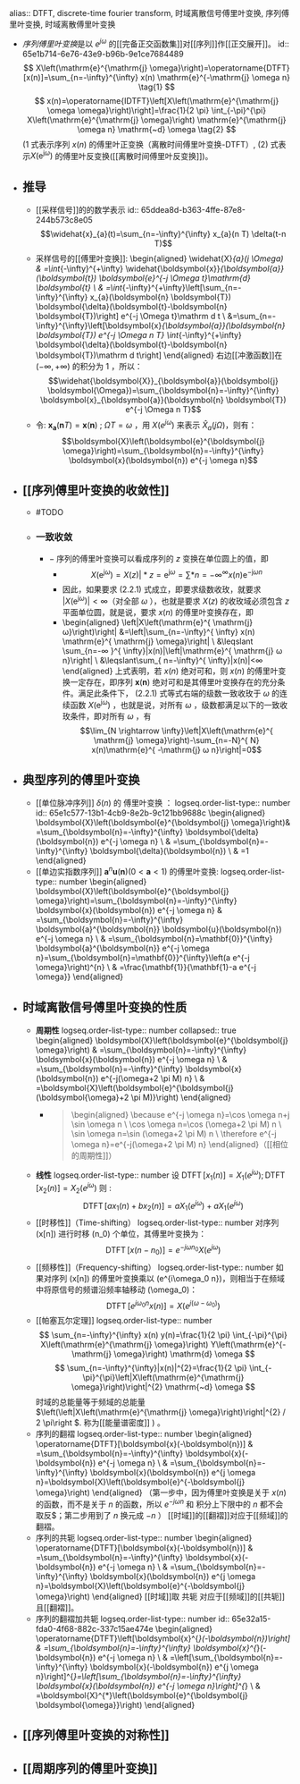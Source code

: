 alias:: DTFT, discrete-time fourier transform, 时域离散信号傅里叶变换, 序列傅里叶变换, 时域离散傅里叶变换

- *序列傅里叶变换*是以 $e^{j\omega}$ 的[[完备正交函数集]]对[[序列]]作[[正交展开]]。
  id:: 65e1b714-6e76-43e9-b96b-9e1ce7684489
  $$
  X\left(\mathrm{e}^{\mathrm{j} \omega}\right)=\operatorname{DTFT}[x(n)]=\sum_{n=-\infty}^{\infty} x(n) \mathrm{e}^{-\mathrm{j} \omega n} \tag{1}
  $$
  $$
  x(n)=\operatorname{IDTFT}\left[X\left(\mathrm{e}^{\mathrm{j} \omega \omega}\right)\right]=\frac{1}{2 \pi} \int_{-\pi}^{\pi} X\left(\mathrm{e}^{\mathrm{j} \omega}\right) \mathrm{e}^{\mathrm{j} \omega n} \mathrm{~d} \omega \tag{2}
  $$
  $(1$ 式表示序列  $x(n)$  的傅里叶正变换（离散时间傅里叶变换-DTFT）, $(2)$ 式表示$X\left(\mathrm{e}^{\mathrm{j} \omega}\right)$  的傅里叶反变换([[离散时间傅里叶反变换]])。
- ## 推导
	- [[采样信号]]的的数学表示
	  id:: 65ddea8d-b363-4ffe-87e8-244b573c8e05
	  $$\widehat{x}_{a}(t)=\sum_{n=-\infty}^{\infty} x_{a}(n T) \delta(t-n T)$$
	- 采样信号的[[傅里叶变换]]:
	  \begin{aligned}
	  \widehat{X}_{a}(j \Omega) & =\int_{-\infty}^{+\infty} \widehat{\boldsymbol{x}}_{\boldsymbol{a}}(\boldsymbol{t}) \boldsymbol{e}^{-j \Omega t}\mathrm{d} \boldsymbol{t} \\
	  & =\int_{-\infty}^{+\infty}\left[\sum_{n=-\infty}^{\infty} x_{a}(\boldsymbol{n} \boldsymbol{T}) \boldsymbol{\delta}(\boldsymbol{t}-\boldsymbol{n} \boldsymbol{T})\right] e^{-j \Omega t}\mathrm d t \\
	  &=\sum_{n=-\infty}^{\infty}\left[\boldsymbol{x}_{\boldsymbol{a}}(\boldsymbol{n} \boldsymbol{T}) e^{-j \Omega n T} \int_{-\infty}^{+\infty} \boldsymbol{\delta}(\boldsymbol{t}-\boldsymbol{n} \boldsymbol{T})\mathrm d t\right] 
	  \end{aligned}
	  右边[[冲激函数]]在 $(-\infty, +\infty)$ 的积分为 $1$ ，所以： 
	  $$\widehat{\boldsymbol{X}}_{\boldsymbol{a}}(\boldsymbol{j} \boldsymbol{\Omega})=\sum_{\boldsymbol{n}=-\infty}^{\infty} \boldsymbol{x}_{\boldsymbol{a}}(\boldsymbol{n} \boldsymbol{T}) e^{-j \Omega n T}$$
	- 令:  $\boldsymbol{x}_{\boldsymbol{a}}(\boldsymbol{n} T)=\boldsymbol{x}(\boldsymbol{n})$ ; $\Omega T=\omega$ ，用  $X\left(e^{j \omega}\right)$  来表示  $\widehat{X}_{a}(j \Omega)$，则有：
	  $$\boldsymbol{X}\left(\boldsymbol{e}^{\boldsymbol{j} \omega}\right)=\sum_{\boldsymbol{n}=-\infty}^{\infty} \boldsymbol{x}(\boldsymbol{n}) e^{-j \omega n}$$
- ## [[序列傅里叶变换的收敛性]]
	- #TODO
	- ### 一致收敛
		- $-$ 序列的傅里叶变换可以看成序列的 $z$ 变换在单位圆上的值，即
			- $$X\left(\mathrm{e}^{ \mathrm{j} ω}\right)=\left.X(z)\right|*{z=\mathrm{e}^{ \mathrm{j} \omega}}=\sum*{n=- ∞ }^{ \infty} x(n)\mathrm{e}^{ -\mathrm{j} ω n}$$
			- 因此，如果要求 $(2.2.1)$ 式成立，即要求级数收玫，就要求 $\left|X\left(\mathrm{e}^{ \mathrm{j} ω}\right)\right|< ∞$（对全部 $ω$ ），也就是要求 $X(z)$ 的收玫域必须包含 $z$ 平面单位圆，就是说，要求 $x(n)$ 的傅里叶变换存在，即
			- \begin{aligned}
			  \left|X\left(\mathrm{e}^{ \mathrm{j} ω}\right)\right| &=\left|\sum_{n=-\infty}^{ \infty} x(n) \mathrm{e}^{ \mathrm{j} \omega}\right| \\
			  &\leqslant \sum_{n=-∞ }^{ \infty}|x(n)|\left|\mathrm{e}^{ \mathrm{j} ω n}\right| \\
			  &\leqslant\sum_{ n=-\infty}^{ \infty}|x(n)|<∞
			  \end{aligned}
			  上式表明，若 $x(n)$ 绝对可和，则 $x(n)$ 的傅里叶变换一定存在，即序列 $\boldsymbol{x}(\boldsymbol{n})$ 绝对可和是其傅里叶变换存在的充分条件。满足此条件下， $(2.2.1)$ 式等式右端的级数一致收玫于 $ω$ 的连续函数 $X\left(\mathrm{e}^{ \mathrm{j} ω}\right)$ ，也就是说，对所有 $ω$ ，级数都满足以下的一致收玫条件，即对所有 $ω$ ，有
			  $$\lim_{N \rightarrow \infty}\left|X\left(\mathrm{e}^{ \mathrm{j} \omega}\right)-\sum_{n=-N}^{ N} x(n)\mathrm{e}^{ -\mathrm{j} ω n}\right|=0$$
- ## 典型序列的傅里叶变换
	- [[单位脉冲序列]] $\delta(n)$ 的 傅里叶变换 ：
	  logseq.order-list-type:: number
	  id:: 65e1c577-13b1-4cb9-8e2b-9c121bb9688c
	  \begin{aligned}
	  \boldsymbol{X}\left(\boldsymbol{e}^{\boldsymbol{j} \omega}\right)& =\sum_{\boldsymbol{n}=-\infty}^{\infty} \boldsymbol{\delta}(\boldsymbol{n}) e^{-j \omega n} \\
	  & =\sum_{\boldsymbol{n}=-\infty}^{\infty} \boldsymbol{\delta}(\boldsymbol{n}) \\
	  & =1
	  \end{aligned}
	- [[单边实指数序列]] $\boldsymbol{a}^{n} \boldsymbol{u}(\boldsymbol{n})(0<\boldsymbol{a}<1)$ 的傅里叶变换:
	  logseq.order-list-type:: number
	  \begin{aligned}
	  \boldsymbol{X}\left(\boldsymbol{e}^{\boldsymbol{j} \omega}\right)=\sum_{\boldsymbol{n}=-\infty}^{\infty} \boldsymbol{x}(\boldsymbol{n}) e^{-j \omega n} & =\sum_{\boldsymbol{n}=-\infty}^{\infty} \boldsymbol{a}^{\boldsymbol{n}} \boldsymbol{u}(\boldsymbol{n}) e^{-j \omega n} \\
	  & =\sum_{\boldsymbol{n}=\mathbf{0}}^{\infty} \boldsymbol{a}^{\boldsymbol{n}} e^{-j \omega n}=\sum_{\boldsymbol{n}=\mathbf{0}}^{\infty}\left(a e^{-j \omega}\right)^{n} \\
	  & =\frac{\mathbf{1}}{\mathbf{1}-a e^{-j \omega}}
	  \end{aligned}
- ## 时域离散信号傅里叶变换的性质
	- **周期性**
	  logseq.order-list-type:: number
	  collapsed:: true
	  \begin{aligned}
	  \boldsymbol{X}\left(\boldsymbol{e}^{\boldsymbol{j} \omega}\right) & =\sum_{\boldsymbol{n}=-\infty}^{\infty} \boldsymbol{x}(\boldsymbol{n}) e^{-j \omega n} \\
	  & =\sum_{\boldsymbol{n}=-\infty}^{\infty} \boldsymbol{x}(\boldsymbol{n}) e^{-j(\omega+2 \pi M) n} \\
	  & =\boldsymbol{X}\left(\boldsymbol{e}^{\boldsymbol{j}(\boldsymbol{\omega}+2 \pi M)}\right)
	  \end{aligned}
		- >\begin{aligned}
		  \because e^{-j \omega n}=\cos \omega n+j \sin \omega n \\
		  \cos \omega n=\cos (\omega+2 \pi M) n \\
		  \sin \omega n=\sin (\omega+2 \pi M) n \\
		  \therefore e^{-j \omega n}=e^{-j(\omega+2 \pi M) n}
		  \end{aligned}（[[相位的周期性]]）
	- **线性**
	  logseq.order-list-type:: number
	  设 $\operatorname{DTFT}\left[x_{1}(n)\right]=X_{1}\left(e^{j \omega}\right) ; \operatorname{DTFT}\left[x_{2}(n)\right]=X_{2}\left(e^{j \omega}\right)$
	  则 :  
	  $$\operatorname{DTFT}\left[a x_{1}(n)+b x_{2}(n)\right]=a X_{1}\left(e^{j \omega}\right)+a X_{1}\left(e^{j \omega}\right)$$
	- [[时移性]]（Time-shifting）
	  logseq.order-list-type:: number
	  对序列 \(x[n]\) 进行时移 \(n_0\) 个单位，其傅里叶变换为：
	  $$\operatorname{DTFT}\left[x\left(n-n_{0}\right)\right]=e^{-j \omega n_{0}} X\left(e^{j \omega}\right)$$
	- [[频移性]]（Frequency-shifting）
	  logseq.order-list-type:: number
	  如果对序列 \(x[n]\) 的傅里叶变换乘以 \(e^{i\omega_0 n}\)，则相当于在频域中将原信号的频谱沿频率轴移动 \(\omega_0\)：
	  $$\operatorname{DTFT}\left[e^{j \omega_{0} n} x(n)\right]=X\left(e^{j\left(\omega-\omega_{0}\right)}\right) $$
	- [[帕塞瓦尔定理]] 
	  logseq.order-list-type:: number
	  $$
	  \sum_{n=-\infty}^{\infty} x(n) y(n)=\frac{1}{2 \pi} \int_{-\pi}^{\pi} X\left(\mathrm{e}^{\mathrm{j} \omega}\right) Y\left(\mathrm{e}^{-\mathrm{j} \omega}\right) \mathrm{d} \omega
	  $$
	  $$
	  \sum_{n=-\infty}^{\infty}|x(n)|^{2}=\frac{1}{2 \pi} \int_{-\pi}^{\pi}\left|X\left(\mathrm{e}^{\mathrm{j} \omega}\right)\right|^{2} \mathrm{~d} \omega
	  $$
	  时域的总能量等于频域的总能量  $\left(\left|X\left(\mathrm{e}^{\mathrm{j} \omega}\right)\right|^{2} / 2 \pi\right $.  称为[[能量谱密度]]  )  。
	- 序列的翻褶
	  logseq.order-list-type:: number
	  \begin{aligned}
	  \operatorname{DTFT}[\boldsymbol{x}(-\boldsymbol{n})] & =\sum_{\boldsymbol{n}=-\infty}^{\infty} \boldsymbol{x}(-\boldsymbol{n}) e^{-j \omega n} \\
	  & =\sum_{\boldsymbol{n}=-\infty}^{\infty} \boldsymbol{x}(\boldsymbol{n}) e^{j \omega n}=\boldsymbol{X}\left(\boldsymbol{e}^{-\boldsymbol{j} \omega}\right)
	  \end{aligned}
	  （第一步中，因为傅里叶变换是关于 $x(n)$ 的函数，而不是关于 $n$ 的函数，所以 $e^{-j \omega n}$ 和 积分上下限中的 $n$ 都不会取反$；第二步用到了 $n$ 换元成 $-n$ ）
	  [[时域]]的[[翻褶]]对应于[[频域]]的翻褶。
	- 序列的共轭
	  logseq.order-list-type:: number
	  \begin{aligned}
	  \operatorname{DTFT}[\boldsymbol{x}(-\boldsymbol{n})] & =\sum_{\boldsymbol{n}=-\infty}^{\infty} \boldsymbol{x}(-\boldsymbol{n}) e^{-j \omega n} \\
	  & =\sum_{\boldsymbol{n}=-\infty}^{\infty} \boldsymbol{x}(\boldsymbol{n}) e^{j \omega n}=\boldsymbol{X}\left(\boldsymbol{e}^{-\boldsymbol{j} \omega}\right)
	  \end{aligned}
	  [[时域]]取 共轭 对应于[[频域]]的[[共轭]]且[[翻褶]]。
	- 序列的翻褶加共轭
	  logseq.order-list-type:: number
	  id:: 65e32a15-fda0-4f68-882c-337c15ae474e
	  \begin{aligned}
	  \operatorname{DTFT}\left[\boldsymbol{x}^{*}(-\boldsymbol{n})\right] & =\sum_{\boldsymbol{n}=-\infty}^{\infty} \boldsymbol{x}^{*}(-\boldsymbol{n}) e^{-j \omega n} \\
	  & =\left[\sum_{\boldsymbol{n}=-\infty}^{\infty} \boldsymbol{x}(-\boldsymbol{n}) e^{j \omega n}\right]^{*}=\left[\sum_{\boldsymbol{n}=-\infty}^{\infty} \boldsymbol{x}(\boldsymbol{n}) e^{-j \omega n}\right]^{*} \\
	  & =\boldsymbol{X}^{*}\left(\boldsymbol{e}^{\boldsymbol{j} \boldsymbol{\omega}}\right)
	  \end{aligned}
- ## [[序列傅里叶变换的对称性]]
- ## [[周期序列的傅里叶变换]]